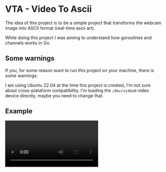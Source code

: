 # VTA - Video To Ascii

The idea of this project is to be a simple project that transforms
the webcam image into ASCII format (real-time ascii art).

While doing this project I was aiming to understand how
goroutines and channels works in Go.


## Some warnings

If you, for some reason want to run this project on your machine, there is some warnings:

I am using Ubuntu 22.04 at the time this project is created, I'm not sure about cross-plataform compatibility.
I'm loading the `/dev/video0` video device directly, maybe you need to change that.

## Example

![Example](./vta_example.mkv)
